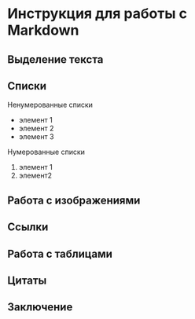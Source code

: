 # Инструкция для работы с Markdown

## Выделение текста

## Списки

Ненумерованные списки
* элемент 1
* элемент 2
* элемент 3

Нумерованные списки
1. элемент 1
2. элемент2
## Работа с изображениями

## Ссылки

## Работа с таблицами

## Цитаты

## Заключение
